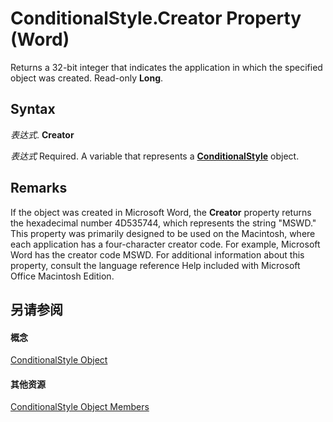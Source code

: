 
# ConditionalStyle.Creator Property (Word)

Returns a 32-bit integer that indicates the application in which the specified object was created. Read-only  **Long**.


## Syntax

 _表达式_. **Creator**

 _表达式_ Required. A variable that represents a **[ConditionalStyle](2380494e-09e9-8494-a93c-8bbaf621aad1.md)** object.


## Remarks

If the object was created in Microsoft Word, the  **Creator** property returns the hexadecimal number 4D535744, which represents the string "MSWD." This property was primarily designed to be used on the Macintosh, where each application has a four-character creator code. For example, Microsoft Word has the creator code MSWD. For additional information about this property, consult the language reference Help included with Microsoft Office Macintosh Edition.


## 另请参阅


#### 概念


[ConditionalStyle Object](2380494e-09e9-8494-a93c-8bbaf621aad1.md)
#### 其他资源


[ConditionalStyle Object Members](http://msdn.microsoft.com/library/050eac65-1af1-ba8a-6dd5-810a904be85b%28Office.15%29.aspx)